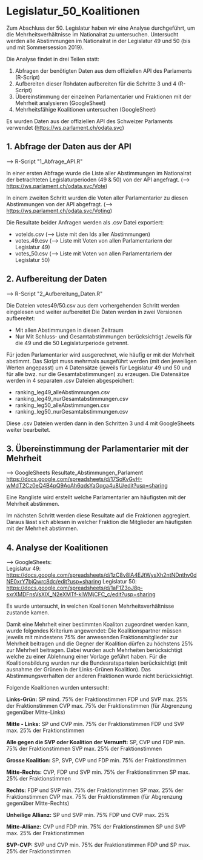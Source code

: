 # Legislatur_50_Koalitionen
Zum Abschluss der 50. Legislatur haben wir eine Analyse durchgeführt, um die Mehrheitsverhältnisse im Nationalrat zu untersuchen. Untersucht werden alle Abstimmungen im Nationalrat in der Legislatur 49 und 50 (bis und mit Sommersession 2019).

Die Analyse findet in drei Teilen statt:

1. Abfragen der benötigten Daten aus dem offiziellen API des Parlaments (R-Script)
2. Aufbereiten dieser Rohdaten aufbereiten für die Schritte 3 und 4 (R-Script)
3. Übereinstimmung der einzelnen Parlamentarier und Fraktionen mit der Mehrheit analysieren (GoogleSheet)
4. Mehrheitsfähige Koalitionen untersuchen (GoogleSheet)

Es wurden Daten aus der offiziellen API des Schweizer Parlaments verwendet (https://ws.parlament.ch/odata.svc)

## 1. Abfrage der Daten aus der API
--> R-Script "1_Abfrage_API.R"

In einer ersten Abfrage wurde die Liste aller Abstimmungen im Nationalrat der betrachteten Legislaturperioden (49 & 50) von der API angefragt.
(--> https://ws.parlament.ch/odata.svc/Vote)

In einem zweiten Schritt wurden die Voten aller Parlamentarier zu diesen Abstimmungen von der API abgefragt.
(--> https://ws.parlament.ch/odata.svc/Voting)

Die Resultate beider Anfragen werden als .csv Datei exportiert:
- voteIds.csv  (--> Liste mit den Ids aller Abstimmungen)
- votes_49.csv  (--> Liste mit Voten von allen Parlamentariern der Legislatur 49) 
- votes_50.csv  (--> Liste mit Voten von allen Parlamentariern der Legislatur 50)


## 2. Aufbereitung der Daten
--> R-Script "2_Aufbereitung_Daten.R"

Die Dateien votes49/50.csv aus dem vorhergehenden Schritt werden eingelesen und weiter aufbereitet
Die Daten werden in zwei Versionen aufbereitet:
- Mit allen Abstimmungen in diesen Zeitraum
- Nur Mit Schluss- und Gesamtabstimmungen berücksichtigt
Jeweils für die 49 und die 50 Legislaturperiode getrennt. 

Für jeden Parlamentarier wird ausgerechnet, wie häufig er mit der Mehrheit abstimmt. Das Skript muss mehrmals ausgeführt werden (mit den jeweiligen Werten angepasst) um 4 Datensätze (jeweils für Legislatur 49 und 50 und für alle bwz. nur die Gesamtabstimmungen) zu erzeugen. Die Datensätze werden in 4 separaten .csv Dateien abgespeichert:  
- ranking_leg49_alleAbstimmungen.csv
- ranking_leg49_nurGesamtabstimmungen.csv
- ranking_leg50_alleAbstimmungen.csv
- ranking_leg50_nurGesamtabstimmungen.csv

Diese .csv Dateien werden dann in den Schritten 3 und 4 mit GoogleSheets weiter bearbeitet.

## 3. Übereinstimmung der Parlamentarier mit der Mehrheit
--> GoogleSheets Resultate_Abstimmungen_Parlament   
    https://docs.google.com/spreadsheets/d/17SoKvGvH-wMdT2Cz0eQ4B4pQ9AoAh6qdsYaGqga4u8U/edit?usp=sharing

Eine Rangliste wird erstellt welche Parlamentarier am häufigsten mit der Mehrheit abstimmen. 

Im nächsten Schritt werden diese Resultate auf die Fraktionen aggregiert. Daraus lässt sich ablesen in welcher Fraktion die Mitglieder  am häufigsten mit der Mehrheit abstimmen.

## 4. Analyse der Koalitionen
--> GoogleSheets:  
    Legislatur 49: https://docs.google.com/spreadsheets/d/1zC8v8lA4EJtWysXh2ntNDnthv0dNE0xrY7bjQwrc8dc/edit?usp=sharing
    Legislatur 50: https://docs.google.com/spreadsheets/d/1aF1Z3oJ8p-sxrXMDFnsVsXlX_N2eXMTf-klWMjCFC_c/edit?usp=sharing

Es wurde untersucht, in welchen Koalitionen Mehrheitsverhältnisse zustande kamen.

Damit eine Mehrheit einer bestimmten Koaliton zugeordnet werden kann, wurde folgendes Kriterium angewendet: Die Koalitionspartner müssen jeweils mit mindestens 75% der anwesenden Fraktionsmitglieder zur Mehrheit beitragen und die Gegner der Koalition dürfen zu höchstens 25% zur Mehrheit beitragen. Dabei wurden auch Mehrheiten berücksichtigt welche zu einer Ablehnung einer Vorlage geführt haben. Für die Koalitionsbildung wurden nur die Bundesratsparteien berücksichtigt (mit ausnahme der Grünen in der Links-Grünen Koalition). Das Abstimmungsverhalten der anderen Fraktionen wurde nicht berücksichtigt.

Folgende Koalitionen wurden untersucht:

**Links-Grün:**
  SP mind. 75% der Fraktionstimmen
  FDP und SVP max. 25% der Fraktionstimmen
  CVP max. 75% der Fraktionstimmen (für Abgrenzung gegenüber Mitte-Links)

**Mitte - Links:**
  SP und CVP min. 75% der Fraktionstimmen
  FDP und SVP max. 25% der Fraktionstimmen

**Alle gegen die SVP oder Koalition der Vernunft:** 
  SP, CVP und FDP  min. 75% der Fraktionstimmen
  SVP max. 25% der Fraktionstimmen

**Grosse Koalition:**
  SP, SVP, CVP und FDP min. 75% der Fraktionstimmen

**Mitte-Rechts:**
  CVP, FDP und SVP min. 75% der Fraktionstimmen
  SP max. 25% der Fraktionstimmen

**Rechts:**
  FDP und SVP min. 75% der Fraktionstimmen
  SP max. 25% der Fraktionstimmen
  CVP max. 75% der Fraktionstimmen (für Abgrenzung gegenüber Mitte-Rechts)

**Unheilige Allianz:**
  SP und SVP min. 75%
  FDP und CVP max. 25%

**Mitte-Allianz:**
  CVP und FDP min. 75% der Fraktionstimmen
  SP und SVP max. 25% der Fraktionstimmen
  
**SVP-CVP:**
  SVP und CVP min. 75% der Fraktionstimmen
  FDP und SP max.  25% der Fraktionstimmen
 
